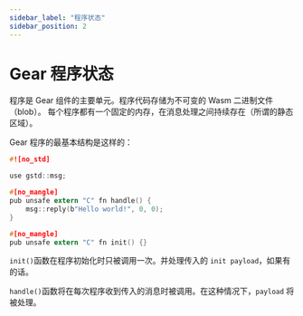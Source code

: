 ```yaml
---
sidebar_label: "程序状态"
sidebar_position: 2
---
```


# Gear 程序状态

程序是 Gear 组件的主要单元。程序代码存储为不可变的 Wasm 二进制文件（blob）。
每个程序都有一个固定的内存，在消息处理之间持续存在（所谓的静态区域）。

Gear 程序的最基本结构是这样的：

```c
#![no_std]

use gstd::msg;

#[no_mangle]
pub unsafe extern "C" fn handle() {
    msg::reply(b"Hello world!", 0, 0);
}

#[no_mangle]
pub unsafe extern "C" fn init() {}

```

`init()`函数在程序初始化时只被调用一次。并处理传入的 `init payload`，如果有的话。

`handle()`函数将在每次程序收到传入的消息时被调用。在这种情况下，`payload` 将被处理。
